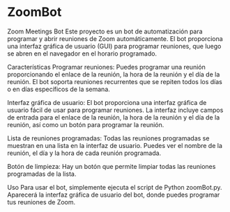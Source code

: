 # ZoomBot
Zoom Meetings Bot
Este proyecto es un bot de automatización para programar y abrir reuniones de Zoom automáticamente. El bot proporciona una interfaz gráfica de usuario (GUI) para programar reuniones, que luego se abren en el navegador en el horario programado.

Características
Programar reuniones: Puedes programar una reunión proporcionando el enlace de la reunión, la hora de la reunión y el día de la reunión. El bot soporta reuniones recurrentes que se repiten todos los días o en días específicos de la semana.

Interfaz gráfica de usuario: El bot proporciona una interfaz gráfica de usuario fácil de usar para programar reuniones. La interfaz incluye campos de entrada para el enlace de la reunión, la hora de la reunión y el día de la reunión, así como un botón para programar la reunión.

Lista de reuniones programadas: Todas las reuniones programadas se muestran en una lista en la interfaz de usuario. Puedes ver el nombre de la reunión, el día y la hora de cada reunión programada.

Botón de limpieza: Hay un botón que permite limpiar todas las reuniones programadas de la lista.

Uso
Para usar el bot, simplemente ejecuta el script de Python zoomBot.py. Aparecerá la interfaz gráfica de usuario del bot, donde puedes programar tus reuniones de Zoom.
